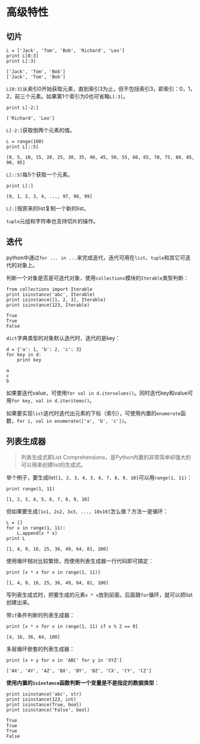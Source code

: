 # 高级特性

## 切片

```
L = ['Jack', 'Tom', 'Bob', 'Richard', 'Leo']
print L[0:3]
print L[:3]

['Jack', 'Tom', 'Bob']
['Jack', 'Tom', 'Bob']

```
`L[0:3]`从索引0开始获取元素，直到索引3为止，但不包括索引3，即索引：0，1，2，前三个元素。如果第1个索引为0也可省略`L[:3]`。

```
print L[-2:]

['Richard', 'Leo']

```
`L[-2:]`获取倒两个元素的值。

```
L = range(100)
print L[::5]

[0, 5, 10, 15, 20, 25, 30, 35, 40, 45, 50, 55, 60, 65, 70, 75, 80, 85, 90, 95]
```
`L[::5]`每5个获取一个元素。

```
print L[:]

[0, 1, 2, 3, 4, ..., 97, 98, 99]
```
`L[:]`按原来的list复制一个新的list。

`tuple`元组和字符串也支持切片的操作。

## 迭代

python中通过`for ... in ...`来完成迭代，迭代可用在`list`、`tuple`和其它可迭代的对象上。

判断一个对象是否是可迭代对象，使用`collections`模块的`Iterable`类型判断：

```
from collections import Iterable
print isinstance('abc', Iterable)
print isinstance([1, 2, 3], Iterable)
print isinstance(123, Iterable)

True
True
False
```

`dict`字典类型的对象默认迭代时，迭代的是key：

```
d = {'a': 1, 'b': 2, 'c': 3}
for key in d:
    print key

a
c
b
```
如果要迭代value，可使用`for val in d.itervalues()`。同时迭代key和value可用`for key, val in d.iteritems()`。

如果要实现`list`迭代时迭代出元素的下标（索引），可使用内置的`enumerate`函数，`for i, val in enumerate(['a', 'b', 'c'])`。

## 列表生成器

> 列表生成式即List Comprehensions，是Python内置的非常简单却强大的可以用来创建list的生成式。

举个例子，要生成list`[1, 2, 3, 4, 5, 6, 7, 8, 9, 10]`可以用`range(1, 11)`：

```
print range(1, 11)

[1, 2, 3, 4, 5, 6, 7, 8, 9, 10]
```
但如果要生成`[1x1, 2x2, 3x3, ..., 10x10]`怎么做？方法一是循环：

```
L = []
for x in range(1, 11):
    L.append(x * x)
print L

[1, 4, 9, 16, 25, 36, 49, 64, 81, 100]
```
使用循环相对比较繁琐，而使用列表生成器一行代码即可搞定：

```
print [x * x for x in range(1, 11)]

[1, 4, 9, 16, 25, 36, 49, 64, 81, 100]
```
写列表生成式时，把要生成的元素`x * x`放到前面，后面跟`for`循环，就可以把list创建出来。

带`if`条件判断的列表生成器：

```
print [x * x for x in range(1, 11) if x % 2 == 0]

[4, 16, 36, 64, 100]
```

多层循环嵌套的列表生成器：

```
print [x + y for x in 'ABC' for y in 'XYZ']

['AX', 'AY', 'AZ', 'BX', 'BY', 'BZ', 'CX', 'CY', 'CZ']
```

**使用内置的`isinstance`函数判断一个变量是不是指定的数据类型**：

```
print isinstance('abc', str)
print isinstance(123, int)
print isinstance(True, bool)
print isinstance('False', bool)

True
True
True
False
```







